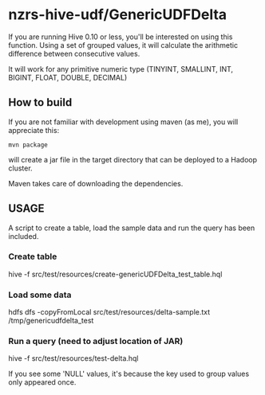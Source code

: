 # nzrs-hive-udf/GenericUDFDelta

If you are running Hive 0.10 or less, you'll be interested on using this
function. Using a set of grouped values, it will calculate the
arithmetic difference between consecutive values.

It will work for any primitive numeric type (TINYINT, SMALLINT, INT,
BIGINT, FLOAT, DOUBLE, DECIMAL)

## How to build

If you are not familiar with development using maven (as me), you will
appreciate this:

```
mvn package
```

will create a jar file in the target directory that can be deployed to a
Hadoop cluster.

Maven takes care of downloading the dependencies.

## USAGE

A script to create a table, load the sample data and run the query has
been included.

### Create table
hive -f src/test/resources/create-genericUDFDelta_test_table.hql

### Load some data
hdfs dfs -copyFromLocal src/test/resources/delta-sample.txt /tmp/genericudfdelta_test

### Run a query (need to adjust location of JAR)
hive -f src/test/resources/test-delta.hql

If you see some 'NULL' values, it's because the key used to group values
only appeared once.


